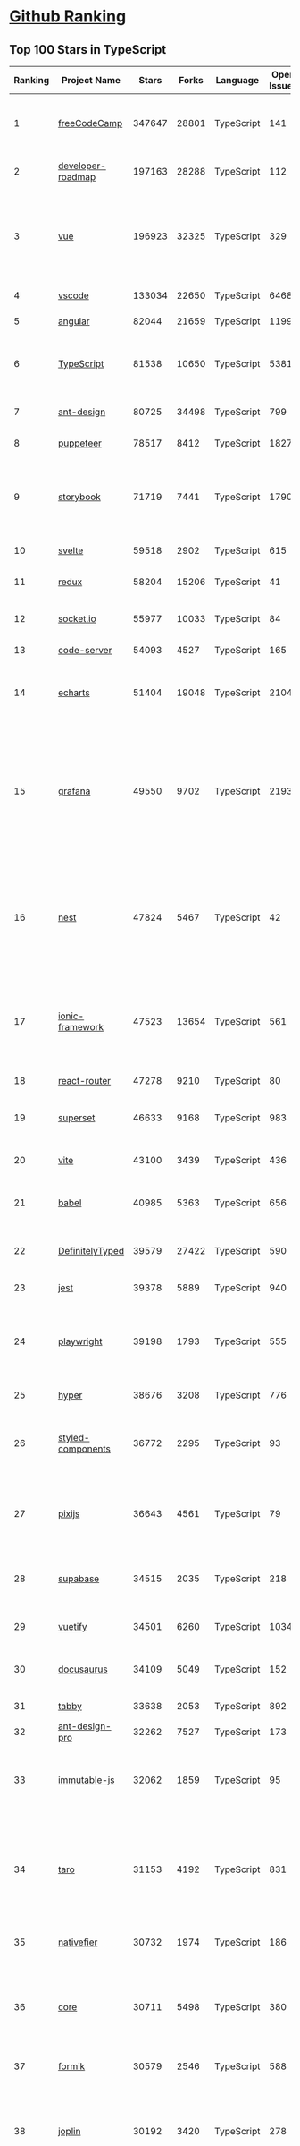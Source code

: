 [Github Ranking](../README.md)
==========

## Top 100 Stars in TypeScript

| Ranking | Project Name | Stars | Forks | Language | Open Issues | Description | Last Commit |
| ------- | ------------ | ----- | ----- | -------- | ----------- | ----------- | ----------- |
| 1 | [freeCodeCamp](https://github.com/freeCodeCamp/freeCodeCamp) | 347647 | 28801 | TypeScript | 141 | freeCodeCamp.org's open-source codebase and curriculum. Learn to code for free. | 2022-06-18T02:33:11Z |
| 2 | [developer-roadmap](https://github.com/kamranahmedse/developer-roadmap) | 197163 | 28288 | TypeScript | 112 | Roadmap to becoming a developer in 2022 | 2022-06-16T18:32:57Z |
| 3 | [vue](https://github.com/vuejs/vue) | 196923 | 32325 | TypeScript | 329 | 🖖 Vue.js is a progressive, incrementally-adoptable JavaScript framework for building UI on the web. | 2022-06-17T16:31:25Z |
| 4 | [vscode](https://github.com/microsoft/vscode) | 133034 | 22650 | TypeScript | 6468 | Visual Studio Code | 2022-06-18T01:17:11Z |
| 5 | [angular](https://github.com/angular/angular) | 82044 | 21659 | TypeScript | 1199 | The modern web developer’s platform | 2022-06-17T23:04:08Z |
| 6 | [TypeScript](https://github.com/microsoft/TypeScript) | 81538 | 10650 | TypeScript | 5381 | TypeScript is a superset of JavaScript that compiles to clean JavaScript output. | 2022-06-18T00:22:36Z |
| 7 | [ant-design](https://github.com/ant-design/ant-design) | 80725 | 34498 | TypeScript | 799 | An enterprise-class UI design language and React UI library | 2022-06-17T13:34:12Z |
| 8 | [puppeteer](https://github.com/puppeteer/puppeteer) | 78517 | 8412 | TypeScript | 1827 | Headless Chrome Node.js API | 2022-06-17T13:46:57Z |
| 9 | [storybook](https://github.com/storybookjs/storybook) | 71719 | 7441 | TypeScript | 1790 | 📓 The UI component explorer. Develop, document, & test React, Vue, Angular, Web Components, Ember, Svelte & more! | 2022-06-17T16:25:48Z |
| 10 | [svelte](https://github.com/sveltejs/svelte) | 59518 | 2902 | TypeScript | 615 | Cybernetically enhanced web apps | 2022-06-17T12:33:09Z |
| 11 | [redux](https://github.com/reduxjs/redux) | 58204 | 15206 | TypeScript | 41 | Predictable state container for JavaScript apps | 2022-06-14T20:36:05Z |
| 12 | [socket.io](https://github.com/socketio/socket.io) | 55977 | 10033 | TypeScript | 84 | Realtime application framework (Node.JS server) | 2022-05-25T21:29:50Z |
| 13 | [code-server](https://github.com/coder/code-server) | 54093 | 4527 | TypeScript | 165 | VS Code in the browser | 2022-06-17T23:47:37Z |
| 14 | [echarts](https://github.com/apache/echarts) | 51404 | 19048 | TypeScript | 2104 | Apache ECharts is a powerful, interactive charting and data visualization library for browser | 2022-06-17T06:10:43Z |
| 15 | [grafana](https://github.com/grafana/grafana) | 49550 | 9702 | TypeScript | 2193 | The open and composable observability and data visualization platform. Visualize metrics, logs, and traces from multiple sources like Prometheus, Loki, Elasticsearch, InfluxDB, Postgres and many more.  | 2022-06-18T02:39:43Z |
| 16 | [nest](https://github.com/nestjs/nest) | 47824 | 5467 | TypeScript | 42 | A progressive Node.js framework for building efficient, scalable, and enterprise-grade server-side applications on top of TypeScript & JavaScript (ES6, ES7, ES8) 🚀 | 2022-06-18T03:00:02Z |
| 17 | [ionic-framework](https://github.com/ionic-team/ionic-framework) | 47523 | 13654 | TypeScript | 561 | A powerful cross-platform UI toolkit for building native-quality iOS, Android, and Progressive Web Apps with HTML, CSS, and JavaScript. | 2022-06-18T02:59:45Z |
| 18 | [react-router](https://github.com/remix-run/react-router) | 47278 | 9210 | TypeScript | 80 | Declarative routing for React | 2022-06-18T00:20:58Z |
| 19 | [superset](https://github.com/apache/superset) | 46633 | 9168 | TypeScript | 983 | Apache Superset is a Data Visualization and Data Exploration Platform | 2022-06-18T03:01:08Z |
| 20 | [vite](https://github.com/vitejs/vite) | 43100 | 3439 | TypeScript | 436 | Next generation frontend tooling. It's fast! | 2022-06-18T03:01:04Z |
| 21 | [babel](https://github.com/babel/babel) | 40985 | 5363 | TypeScript | 656 | 🐠 Babel is a compiler for writing next generation JavaScript. | 2022-06-17T01:45:31Z |
| 22 | [DefinitelyTyped](https://github.com/DefinitelyTyped/DefinitelyTyped) | 39579 | 27422 | TypeScript | 590 | The repository for high quality TypeScript type definitions. | 2022-06-18T01:18:03Z |
| 23 | [jest](https://github.com/facebook/jest) | 39378 | 5889 | TypeScript | 940 | Delightful JavaScript Testing. | 2022-06-17T20:53:54Z |
| 24 | [playwright](https://github.com/microsoft/playwright) | 39198 | 1793 | TypeScript | 555 | Playwright is a framework for Web Testing and Automation. It allows testing Chromium, Firefox and WebKit with a single API.  | 2022-06-18T03:03:53Z |
| 25 | [hyper](https://github.com/vercel/hyper) | 38676 | 3208 | TypeScript | 776 | A terminal built on web technologies | 2022-06-17T05:56:14Z |
| 26 | [styled-components](https://github.com/styled-components/styled-components) | 36772 | 2295 | TypeScript | 93 | Visual primitives for the component age. Use the best bits of ES6 and CSS to style your apps without stress 💅 | 2022-06-14T14:47:00Z |
| 27 | [pixijs](https://github.com/pixijs/pixijs) | 36643 | 4561 | TypeScript | 79 | The HTML5 Creation Engine: Create beautiful digital content with the fastest, most flexible 2D WebGL renderer. | 2022-06-17T13:39:32Z |
| 28 | [supabase](https://github.com/supabase/supabase) | 34515 | 2035 | TypeScript | 218 | The open source Firebase alternative. Follow to stay updated about our public Beta. | 2022-06-17T19:13:08Z |
| 29 | [vuetify](https://github.com/vuetifyjs/vuetify) | 34501 | 6260 | TypeScript | 1034 | 🐉 Material Component Framework for Vue | 2022-06-17T12:17:27Z |
| 30 | [docusaurus](https://github.com/facebook/docusaurus) | 34109 | 5049 | TypeScript | 152 | Easy to maintain open source documentation websites. | 2022-06-17T17:43:44Z |
| 31 | [tabby](https://github.com/Eugeny/tabby) | 33638 | 2053 | TypeScript | 892 | A terminal for a more modern age | 2022-06-17T04:16:05Z |
| 32 | [ant-design-pro](https://github.com/ant-design/ant-design-pro) | 32262 | 7527 | TypeScript | 173 | 👨🏻‍💻👩🏻‍💻 Use Ant Design like a Pro! | 2022-06-16T05:31:15Z |
| 33 | [immutable-js](https://github.com/immutable-js/immutable-js) | 32062 | 1859 | TypeScript | 95 | Immutable persistent data collections for Javascript which increase efficiency and simplicity. | 2022-05-23T19:03:40Z |
| 34 | [taro](https://github.com/NervJS/taro) | 31153 | 4192 | TypeScript | 831 | 开放式跨端跨框架解决方案，支持使用 React/Vue/Nerv 等框架来开发微信/京东/百度/支付宝/字节跳动/ QQ 小程序/H5/React Native 等应用。  https://taro.zone/ | 2022-06-17T15:25:52Z |
| 35 | [nativefier](https://github.com/nativefier/nativefier) | 30732 | 1974 | TypeScript | 186 | Make any web page a desktop application | 2022-06-03T19:36:22Z |
| 36 | [core](https://github.com/vuejs/core) | 30711 | 5498 | TypeScript | 380 | 🖖 Vue.js is a progressive, incrementally-adoptable JavaScript framework for building UI on the web. | 2022-06-18T02:47:16Z |
| 37 | [formik](https://github.com/jaredpalmer/formik) | 30579 | 2546 | TypeScript | 588 | Build forms in React, without the tears 😭  | 2022-06-17T14:28:36Z |
| 38 | [joplin](https://github.com/laurent22/joplin) | 30192 | 3420 | TypeScript | 278 | Joplin - an open source note taking and to-do application with synchronisation capabilities for Windows, macOS, Linux, Android and iOS. | 2022-06-17T17:11:04Z |
| 39 | [excalidraw](https://github.com/excalidraw/excalidraw) | 30116 | 2428 | TypeScript | 563 | Virtual whiteboard for sketching hand-drawn like diagrams | 2022-06-17T20:52:31Z |
| 40 | [react-use](https://github.com/streamich/react-use) | 30027 | 2383 | TypeScript | 267 | React Hooks — 👍 | 2022-06-17T21:17:34Z |
| 41 | [date-fns](https://github.com/date-fns/date-fns) | 28974 | 1465 | TypeScript | 332 | ⏳ Modern JavaScript date utility library ⌛️ | 2022-06-17T08:38:11Z |
| 42 | [react-hook-form](https://github.com/react-hook-form/react-hook-form) | 28831 | 1392 | TypeScript | 0 | 📋 React Hooks for form state management and validation (Web + React Native) | 2022-06-17T23:04:42Z |
| 43 | [typeorm](https://github.com/typeorm/typeorm) | 28534 | 5217 | TypeScript | 1561 | ORM for TypeScript and JavaScript (ES7, ES6, ES5). Supports MySQL, PostgreSQL, MariaDB, SQLite, MS SQL Server, Oracle, SAP Hana, WebSQL databases. Works in NodeJS, Browser, Ionic, Cordova and Electron platforms. | 2022-06-16T03:34:42Z |
| 44 | [nocodb](https://github.com/nocodb/nocodb) | 28416 | 1725 | TypeScript | 295 | 🔥 🔥 🔥 Open Source Airtable Alternative - turns any MySQL, Postgres, SQLite into a Spreadsheet with REST APIs. | 2022-06-17T20:56:46Z |
| 45 | [query](https://github.com/TanStack/query) | 27898 | 1607 | TypeScript | 23 | 🤖 Powerful asynchronous state management, server-state utilities and data fetching for TS/JS, React, Solid, Svelte and Vue. | 2022-06-17T13:58:31Z |
| 46 | [rxjs](https://github.com/ReactiveX/rxjs) | 27170 | 2807 | TypeScript | 195 | A reactive programming library for JavaScript | 2022-06-11T02:05:52Z |
| 47 | [chakra-ui](https://github.com/chakra-ui/chakra-ui) | 27146 | 2365 | TypeScript | 59 | ⚡️ Simple, Modular & Accessible UI Components for your React Applications | 2022-06-17T15:56:31Z |
| 48 | [postcss](https://github.com/postcss/postcss) | 26352 | 1503 | TypeScript | 12 | Transforming styles with JS plugins | 2022-06-15T07:26:19Z |
| 49 | [html2canvas](https://github.com/niklasvh/html2canvas) | 26156 | 4395 | TypeScript | 743 | Screenshots with JavaScript | 2022-06-17T00:02:19Z |
| 50 | [angular-cli](https://github.com/angular/angular-cli) | 25444 | 12128 | TypeScript | 233 | CLI tool for Angular | 2022-06-17T20:01:16Z |
| 51 | [mobx](https://github.com/mobxjs/mobx) | 25351 | 1692 | TypeScript | 11 | Simple, scalable state management. | 2022-06-14T12:54:31Z |
| 52 | [cheerio](https://github.com/cheeriojs/cheerio) | 25144 | 1551 | TypeScript | 12 | Fast, flexible, and lean implementation of core jQuery designed specifically for the server. | 2022-06-17T18:46:44Z |
| 53 | [react-select](https://github.com/JedWatson/react-select) | 24738 | 3917 | TypeScript | 186 | The Select Component for React.js | 2022-06-13T12:20:29Z |
| 54 | [slate](https://github.com/ianstormtaylor/slate) | 24611 | 2784 | TypeScript | 485 | A completely customizable framework for building rich text editors. (Currently in beta.) | 2022-06-17T03:05:15Z |
| 55 | [ngx-admin](https://github.com/akveo/ngx-admin) | 23694 | 7587 | TypeScript | 385 | Customizable admin dashboard template based on Angular 10+ | 2022-05-26T09:32:38Z |
| 56 | [prisma](https://github.com/prisma/prisma) | 23552 | 833 | TypeScript | 2028 | Next-generation ORM for Node.js & TypeScript \| PostgreSQL, MySQL, MariaDB, SQL Server, SQLite, MongoDB and CockroachDB | 2022-06-18T03:00:46Z |
| 57 | [react-spring](https://github.com/pmndrs/react-spring) | 23349 | 1021 | TypeScript | 56 | ✌️ A spring physics based React animation library | 2022-06-17T10:39:55Z |
| 58 | [etcher](https://github.com/balena-io/etcher) | 23143 | 1671 | TypeScript | 371 | Flash OS images to SD cards & USB drives, safely and easily. | 2022-05-26T15:22:10Z |
| 59 | [n8n](https://github.com/n8n-io/n8n) | 22948 | 2657 | TypeScript | 98 | Free and open fair-code licensed node based Workflow Automation Tool. Easily automate tasks across different services. | 2022-06-17T18:51:37Z |
| 60 | [swr](https://github.com/vercel/swr) | 22819 | 864 | TypeScript | 72 | React Hooks for Data Fetching | 2022-06-17T14:52:27Z |

